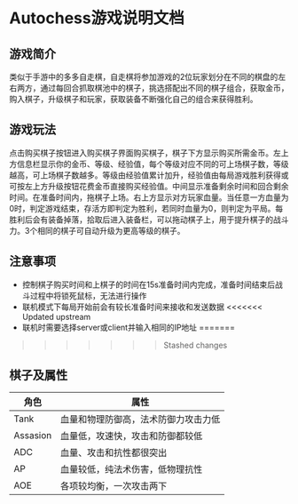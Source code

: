 # Autochess游戏说明文档

## 游戏简介
类似于手游中的多多自走棋，自走棋将参加游戏的2位玩家划分在不同的棋盘的左右两方，通过每回合抓取棋池中的棋子，挑选搭配出不同的棋子组合，获取金币，购入棋子，升级棋子和玩家，获取装备不断强化自己的组合来获得胜利。

## 游戏玩法

点击购买棋子按钮进入购买棋子界面购买棋子，棋子下方显示购买所需金币。左上方信息栏显示你的金币、等级、经验值，每个等级对应不同的可上场棋子数，等级越高，可上场棋子数越多。等级由经验值累计加升，经验值由每局游戏胜利获得或可按左上方升级按钮花费金币直接购买经验值。中间显示准备剩余时间和回合剩余时间。在准备时间内，拖棋子上场。右上方显示对方玩家血量。当任意一方血量为0时，判定游戏结束，存活方即判定为胜利，若同时血量为0，则判定为平局。每胜利后会有装备掉落，拾取后进入装备栏，可以拖动棋子上，用于提升棋子的战斗力。3个相同的棋子可自动升级为更高等级的棋子。

## 注意事项
+ 控制棋子购买时间和上棋子的时间在15s准备时间内完成，准备时间结束后战斗过程中将锁死鼠标，无法进行操作
+ 联机模式下每局开始前会有较长准备时间来接收和发送数据
<<<<<<< Updated upstream
+ 联机时需要选择server或client并输入相同的IP地址
=======

>>>>>>> Stashed changes
## 棋子及属性  

|  角色   | 属性 | 
|  ----  | ----  | 
| Tank  | 血量和物理防御高，法术防御力攻击力低 | 
| Assasion  | 血量低，攻速快，攻击和防御都较低 | 
| ADC | 血量、攻击和抗性都很突出 | 
| AP | 血量较低，纯法术伤害，低物理抗性 | 
| AOE | 各项较均衡，一次攻击两下 | 



